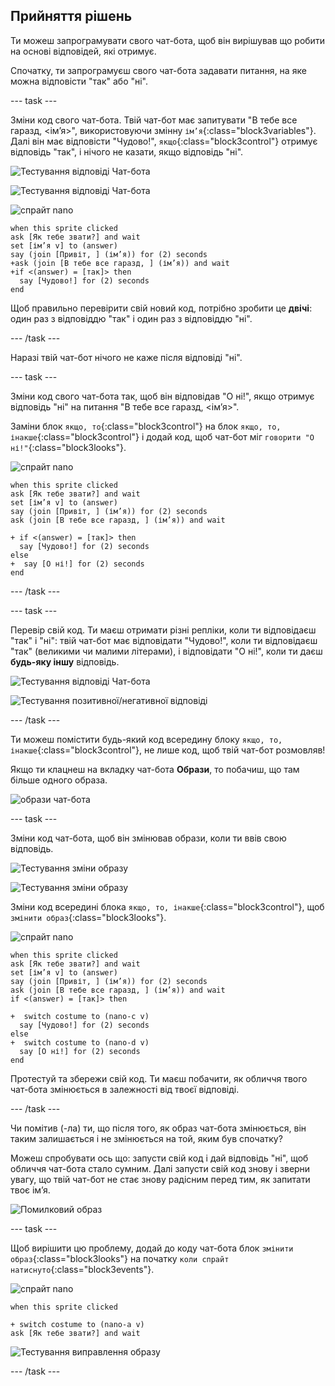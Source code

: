 ## Прийняття рішень

Ти можеш запрограмувати свого чат-бота, щоб він вирішував що робити на основі відповідей, які отримує.

Спочатку, ти запрограмуєш свого чат-бота задавати питання, на яке можна відповісти "так" або "ні".

--- task ---

Зміни код свого чат-бота. Твій чат-бот має запитувати "В тебе все гаразд, <ім’я>", використовуючи змінну `ім’я`{:class="block3variables"}. Далі він має відповісти "Чудово!", `якщо`{:class="block3control"} отримує відповідь "так", і нічого не казати, якщо відповідь "ні".

![Тестування відповіді Чат-бота](images/chatbot-if-test1-annotated.png)

![Тестування відповіді Чат-бота](images/chatbot-if-test2.png)

![спрайт nano](images/nano-sprite.png)

```blocks3
when this sprite clicked
ask [Як тебе звати?] and wait
set [ім’я v] to (answer)
say (join [Привіт, ] (ім’я)) for (2) seconds
+ask (join [В тебе все гаразд, ] (ім’я)) and wait
+if <(answer) = [так]> then 
  say [Чудово!] for (2) seconds
end
```

Щоб правильно перевірити свій новий код, потрібно зробити це **двічі**: один раз з відповіддю "так" і один раз з відповіддю "ні".

--- /task ---

Наразі твій чат-бот нічого не каже після відповіді "ні".

--- task ---

Зміни код свого чат-бота так, щоб він відповідав "О ні!", якщо отримує відповідь "ні" на питання "В тебе все гаразд, <ім’я>".

Заміни блок `якщо, то`{:class="block3control"} на блок `якщо, то, інакше`{:class="block3control"} і додай код, щоб чат-бот міг `говорити "О ні!"`{:class="block3looks"}.

![спрайт nano](images/nano-sprite.png)

```blocks3
when this sprite clicked
ask [Як тебе звати?] and wait
set [ім’я v] to (answer)
say (join [Привіт, ] (ім’я)) for (2) seconds
ask (join [В тебе все гаразд, ] (ім’я)) and wait

+ if <(answer) = [так]> then 
  say [Чудово!] for (2) seconds
else 
+  say [О ні!] for (2) seconds
end
```

--- /task ---

--- task ---

Перевір свій код. Ти маєш отримати різні репліки, коли ти відповідаєш "так" і "ні": твій чат-бот має відповідати "Чудово!", коли ти відповідаєш "так" (великими чи малими літерами), і відповідати "О ні!", коли ти даєш **будь-яку іншу** відповідь.

![Тестування відповіді Чат-бота](images/chatbot-if-test2.png)

![Тестування позитивної/негативної відповіді](images/chatbot-if-else-test.png)

--- /task ---

Ти можеш помістити будь-який код всередину блоку `якщо, то, інакше`{:class="block3control"}, не лише код, щоб твій чат-бот розмовляв!

Якщо ти клацнеш на вкладку чат-бота **Образи**, то побачиш, що там більше одного образа.

![образи чат-бота](images/chatbot-costume-view-annotated.png)

--- task ---

Зміни код чат-бота, щоб він змінював образи, коли ти ввів свою відповідь.

![Тестування зміни образу](images/chatbot-costume-test1.png)

![Тестування зміни образу](images/chatbot-costume-test2.png)

Зміни код всередині блока `якщо, то, інакше`{:class="block3control"}, щоб `змінити образ`{:class="block3looks"}.

![спрайт nano](images/nano-sprite.png)

```blocks3
when this sprite clicked
ask [Як тебе звати?] and wait
set [ім’я v] to (answer)
say (join [Привіт, ] (ім’я)) for (2) seconds
ask (join [В тебе все гаразд, ] (ім’я)) and wait
if <(answer) = [так]> then 

+  switch costume to (nano-c v)
  say [Чудово!] for (2) seconds
else 
+  switch costume to (nano-d v)
  say [О ні!] for (2) seconds
end
```

Протестуй та збережи свій код. Ти маєш побачити, як обличчя твого чат-бота змінюється в залежності від твоєї відповіді.

--- /task ---

Чи помітив (-ла) ти, що після того, як образ чат-бота змінюється, він таким залишається і не змінюється на той, яким був спочатку?

Можеш спробувати ось що: запусти свій код і дай відповідь "ні", щоб обличчя чат-бота стало сумним. Далі запусти свій код знову і зверни увагу, що твій чат-бот не стає знову радісним перед тим, як запитати твоє ім’я.

![Помилковий образ](images/chatbot-costume-bug-test.png)

--- task ---

Щоб вирішити цю проблему, додай до коду чат-бота блок `змінити образ`{:class="block3looks"} на початку `коли спрайт натиснуто`{:class="block3events"}.

![спрайт nano](images/nano-sprite.png)

```blocks3
when this sprite clicked

+ switch costume to (nano-a v)
ask [Як тебе звати?] and wait
```

![Тестування виправлення образу](images/chatbot-costume-fix-test.png)

--- /task ---